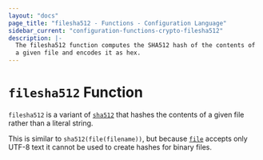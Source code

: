 ```yaml
---
layout: "docs"
page_title: "filesha512 - Functions - Configuration Language"
sidebar_current: "configuration-functions-crypto-filesha512"
description: |-
  The filesha512 function computes the SHA512 hash of the contents of
  a given file and encodes it as hex.
---
```


# `filesha512` Function


`filesha512` is a variant of [`sha512`](./sha512.html)
that hashes the contents of a given file rather than a literal string.

This is similar to `sha512(file(filename))`, but
because [`file`](./file.html) accepts only UTF-8 text it cannot be used to
create hashes for binary files.

